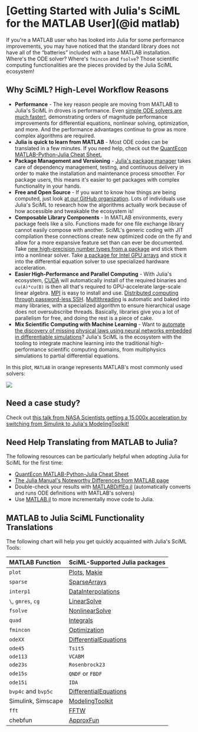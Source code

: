 # [Getting Started with Julia's SciML for the MATLAB User](@id matlab)

If you're a MATLAB user who has looked into Julia for some performance improvements, you
may have noticed that the standard library does not have all of the “batteries” included
with a base MATLAB installation. Where's the ODE solver? Where's `fmincon` and `fsolve`?
Those scientific computing functionalities are the pieces provided by the Julia SciML
ecosystem!

## Why SciML? High-Level Workflow Reasons

  - **Performance** - The key reason people are moving from MATLAB to Julia's SciML in droves
    is performance. Even [simple ODE solvers are much faster!](https://benchmarks.sciml.ai/stable/MultiLanguage/ode_wrapper_packages/),
    demonstrating orders of magnitude performance improvements for differential equations,
    nonlinear solving, optimization, and more. And the performance advantages continue to
    grow as more complex algorithms are required.
  - **Julia is quick to learn from MATLAB** - Most ODE codes can be translated in a few
    minutes. If you need help, check out the
    [QuantEcon MATLAB-Python-Julia Cheat Sheet.](https://cheatsheets.quantecon.org/)
  - **Package Management and Versioning** - [Julia's package manager](https://github.com/JuliaLang/Pkg.jl)
    takes care of dependency management, testing, and continuous delivery in order to make
    the installation and maintenance process smoother. For package users, this means it's
    easier to get packages with complex functionality in your hands.
  - **Free and Open Source** - If you want to know how things are being computed, just look
    [at our GitHub organization](https://github.com/SciML). Lots of individuals use Julia's
    SciML to research how the algorithms actually work because of how accessible and tweakable
    the ecosystem is!
  - **Composable Library Components** - In MATLAB environments, every package feels like
    a silo. Functions made for one file exchange library cannot easily compose with another.
    SciML's generic coding with JIT compilation these connections create new optimized code on
    the fly and allow for a more expansive feature set than can ever be documented. Take
    [new high-precision number types from a package](https://github.com/JuliaArbTypes/ArbFloats.jl)
    and stick them into a nonlinear solver. Take
    [a package for Intel GPU arrays](https://github.com/JuliaGPU/oneAPI.jl) and stick it into
    the differential equation solver to use specialized hardware acceleration.
  - **Easier High-Performance and Parallel Computing** - With Julia's ecosystem,
    [CUDA](https://github.com/JuliaGPU/CUDA.jl) will automatically install of the required
    binaries and `cu(A)*cu(B)` is then all that's required to GPU-accelerate large-scale
    linear algebra. [MPI](https://github.com/JuliaParallel/MPI.jl) is easy to install and
    use. [Distributed computing through password-less SSH](https://docs.julialang.org/en/v1/manual/distributed-computing/). [Multithreading](https://docs.julialang.org/en/v1/manual/multi-threading/)
    is automatic and baked into many libraries, with a specialized algorithm to ensure
    hierarchical usage does not oversubscribe threads. Basically, libraries give you a lot
    of parallelism for free, and doing the rest is a piece of cake.
  - **Mix Scientific Computing with Machine Learning** - Want to [automate the discovery
    of missing physical laws using neural networks embedded in differentiable simulations](https://arxiv.org/abs/2001.04385)? Julia's SciML is the ecosystem with the tooling to integrate machine
    learning into the traditional high-performance scientific computing domains, from
    multiphysics simulations to partial differential equations.

In this plot, `MATLAB` in orange represents MATLAB's most commonly used solvers:

![](https://user-images.githubusercontent.com/1814174/195836404-ea69730e-69a4-4bf0-8d12-f57d5b8fce21.PNG)

## Need a case study?

Check out [this talk from NASA Scientists getting a 15,000x acceleration by switching from
Simulink to Julia's ModelingToolkit!](https://www.youtube.com/watch?v=tQpqsmwlfY0)

## Need Help Translating from MATLAB to Julia?

The following resources can be particularly helpful when adopting Julia for SciML for the
first time:

  - [QuantEcon MATLAB-Python-Julia Cheat Sheet](https://cheatsheets.quantecon.org/)
  - [The Julia Manual's Noteworthy Differences from MATLAB page](https://docs.julialang.org/en/v1/manual/noteworthy-differences/#Noteworthy-differences-from-MATLAB)
  - Double-check your results with [MATLABDiffEq.jl](https://github.com/SciML/MATLABDiffEq.jl)
    (automatically converts and runs ODE definitions with MATLAB's solvers)
  - Use [MATLAB.jl](https://github.com/JuliaInterop/MATLAB.jl) to more incrementally move
    code to Julia.

## MATLAB to Julia SciML Functionality Translations

The following chart will help you get quickly acquainted with Julia's SciML Tools:

| MATLAB Function     | SciML-Supported Julia packages                                                        |
|:------------------- |:------------------------------------------------------------------------------------- |
| `plot`              | [Plots](https://docs.juliaplots.org/stable/), [Makie](https://docs.makie.org/stable/) |
| `sparse`            | [SparseArrays](https://docs.julialang.org/en/v1/stdlib/SparseArrays/#Sparse-Arrays)   |
| `interp1`           | [DataInterpolations](https://docs.sciml.ai/DataInterpolations/stable/)                |
| `\`, `gmres`, `cg`  | [LinearSolve](https://linearsolve.sciml.ai/dev/)                                      |
| `fsolve`            | [NonlinearSolve](https://nonlinearsolve.sciml.ai/stable/)                             |
| `quad`              | [Integrals](https://docs.sciml.ai/Integrals/stable/)                                  |
| `fmincon`           | [Optimization](https://optimization.sciml.ai/stable/)                                 |
| `odeXX`             | [DifferentialEquations](https://diffeq.sciml.ai/latest/)                              |
| `ode45`             | `Tsit5`                                                                               |
| `ode113`            | `VCABM`                                                                               |
| `ode23s`            | `Rosenbrock23`                                                                        |
| `ode15s`            | `QNDF` or `FBDF`                                                                      |
| `ode15i`            | `IDA`                                                                                 |
| `bvp4c` and `bvp5c` | [DifferentialEquations](https://diffeq.sciml.ai/latest/)                              |
| Simulink, Simscape  | [ModelingToolkit](https://mtk.sciml.ai/dev/)                                          |
| `fft`               | [FFTW](https://github.com/JuliaMath/FFTW.jl)                                          |
| chebfun             | [ApproxFun](https://juliaapproximation.github.io/ApproxFun.jl/stable/)                |
